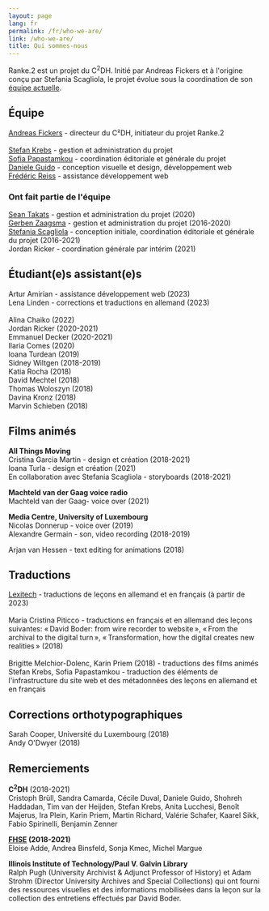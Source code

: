 ```yaml
---
layout: page
lang: fr
permalink: /fr/who-we-are/
link: /who-we-are/
title: Qui sommes-nous
---
```


<!-- more -->


Ranke.2 est un projet du C<sup>2</sup>DH. Initié par Andreas Fickers et à l'origine conçu par Stefania Scagliola, le projet évolue sous la coordination de son [équipe actuelle](#équipe).

## Équipe

[Andreas Fickers](https://www.c2dh.uni.lu/people/andreas-fickers) - directeur du C²DH, initiateur du projet Ranke.2 <br>  
[Stefan Krebs](https://www.c2dh.uni.lu/people/stefan-krebs) - gestion et administration du projet <br> 
[Sofia Papastamkou](https://www.c2dh.uni.lu/people/sofia-papastamkou) - coordination éditoriale et générale du projet <br>
[Daniele Guido](https://www.c2dh.uni.lu/people/daniele-guido) - conception visuelle et design, développement web <br>
[Frédéric Reiss](https://www.c2dh.uni.lu/people/frederic-reiss) - assistance développement web <br>


### Ont fait partie de l'équipe

[Sean Takats](https://www.c2dh.uni.lu/people/sean-takats) - gestion et administration du projet (2020) <br>
[Gerben Zaagsma](https://www.c2dh.uni.lu/people/gerben-zaagsma) - gestion et administration du projet (2016-2020) <br> 
[Stefania Scagliola](https://www.c2dh.uni.lu/people/stefania-scagliola) - conception initiale, coordination éditoriale et générale du projet (2016-2021) <br> 
Jordan Ricker - coordination générale par intérim (2021) <br> 

 
## Étudiant(e)s assistant(e)s

Artur Amirian - assistance développement web (2023) <br> 
Lena Linden - corrections et traductions en allemand (2023) <br>  
Alina Chaiko (2022) <br> 
Jordan Ricker (2020-2021) <br> 
Emmanuel Decker (2020-2021) <br> 
Ilaria Comes (2020) <br> 
Ioana Turdean (2019) <br> 
Sidney Wiltgen (2018-2019) <br> 
Katia Rocha (2018) <br>
David Mechtel (2018) <br> 
Thomas Woloszyn (2018) <br> 
Davina Kronz (2018) <br> 
Marvin Schieben (2018) <br> 


## Films animés

**All Things Moving** <br> 
Cristina Garcia Martin - design et création (2018-2021) <br> 
Ioana Turla - design et création (2021) <br> 
En collaboration avec Stefania Scagliola - storyboards (2018-2021)

**Machteld van der Gaag voice radio** <br> 
Machteld van der Gaag- voice over (2021) <br>  

**Media Centre, University of Luxembourg** <br>
Nicolas Donnerup - voice over (2019) <br> 
Alexandre Germain - son, video recording (2018-2019)<br>

Arjan van Hessen - text editing for animations (2018) <br>


## Traductions

[Lexitech](https://lexitech.eu/fr) - traductions de leçons en allemand et en français (à partir de 2023) <br>   
Maria Cristina Piticco - traductions en français et en allemand des leçons suivantes: &laquo;&#x202F;David Boder: from wire recorder to website&#x202F;&raquo;, &laquo;&#x202F;From the archival to the digital turn&#x202F;&raquo;, &laquo;&#x202F;Transformation, how the digital creates new realities&#x202F;&raquo; (2018) <br>
<br>
Brigitte Melchior-Dolenc, Karin Priem (2018) - traductions des films animés <br>
Stefan Krebs, Sofia Papastamkou - traduction des éléments de l'infrastructure du site web et des métadonnées des leçons en allemand et en français  <br>


## Corrections orthotypographiques 
Sarah Cooper, Université du Luxembourg (2018) <br>
Andy O'Dwyer (2018) <br>


## Remerciements 
**C<sup>2</sup>DH** (2018-2021) <br> 
Cristoph Brüll, Sandra Camarda, Cécile Duval, Daniele Guido, Shohreh Haddadan, Tim van der Heijden, Stefan Krebs, Anita Lucchesi, Benoît Majerus, Ira Plein, Karin Priem, Martin Richard, Valérie Schafer, Kaarel Sikk, Fabio Spirinelli, Benjamin Zenner <br>

**[FHSE](https://wwwfr.uni.lu/fhse) (2018-2021)** <br> 
Eloise Adde, Andrea Binsfeld, Sonja Kmec, Michel Margue <br>

**Illinois Institute of Technology/Paul V. Galvin Library**<br>
Ralph Pugh (University Archivist & Adjunct Professor of History) et Adam Strohm (Director University Archives and Special Collections) qui ont fourni des ressources visuelles et des informations mobilisées dans la leçon sur la collection des entretiens effectués par David Boder. 